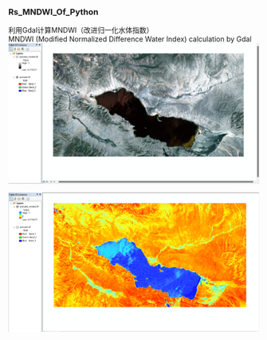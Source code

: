 
### Rs_MNDWI_Of_Python

利用Gdal计算MNDWI（改进归一化水体指数）<br>
MNDWI (Modified Normalized Difference Water Index) calculation by Gdal
<img src="./RsMNDWIOfPython/pic/orginalDataOfRS.png" alt="原始影像_orginal_data">
 
<img src="./RsMNDWIOfPython/pic/MNDWI_data.png" alt="计算后的MNDWI_the_MNDWI_data">